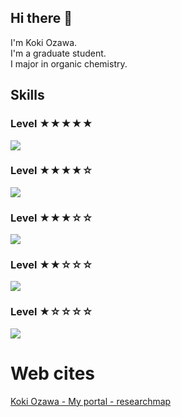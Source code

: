 ## Hi there 👋
I'm Koki Ozawa.  
I'm a graduate student.  
I major in organic chemistry.  

## Skills
### Level ★★★★★  
<p align="left">
  <a href="https://skillicons.dev">
    <img src="https://skillicons.dev/icons?i=py" />
  </a>
</p>

### Level ★★★★☆
<p align="left">
  <a href="https://skillicons.dev">
    <img src="https://skillicons.dev/icons?i=git,github,docker" />
  </a>
</p>

### Level ★★★☆☆
<p align="left">
  <a href="https://skillicons.dev">
    <img src="https://skillicons.dev/icons?i=pytorch,fastapi,html" />
  </a>
</p>

### Level ★★☆☆☆
<p align="left">
  <a href="https://skillicons.dev">
    <img src="https://skillicons.dev/icons?i=css,js,postgresql,sqlite,c,rust" />
  </a>
</p>

### Level ★☆☆☆☆
<p align="left">
  <a href="https://skillicons.dev">
    <img src="https://skillicons.dev/icons?i=ts,react" />
  </a>
</p>

# Web cites
[Koki Ozawa - My portal - researchmap](https://researchmap.jp/koki_ozawa?lang=ja)
